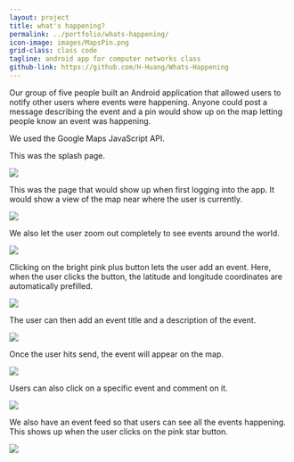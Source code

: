 ```yaml
---
layout: project
title: what's happening?
permalink: ../portfolio/whats-happening/
icon-image: images/MapsPin.png
grid-class: class code
tagline: android app for computer networks class
github-link: https://github.com/H-Huang/Whats-Happening
---
```


Our group of five people built an Android application that allowed users to notify other users where events were happening.
Anyone could post a message describing the event and a pin would show up on the map letting people know an event was happening.

We used the Google Maps JavaScript API.

This was the splash page.

<img class="project-images" src="/assets/images/m117splash.jpg" />

This was the page that would show up when first logging into the app.
It would show a view of the map near where the user is currently.

<img class="project-images" src="/assets/images/m117localview.png" />

We also let the user zoom out completely to see events around the world.

<img class="project-images" src="/assets/images/m117worldview.png" />

Clicking on the bright pink plus button lets the user add an event.
Here, when the user clicks the button, the latitude and longitude coordinates are automatically prefilled.

<img class="project-images" src="/assets/images/m117addevent.png" />

The user can then add an event title and a description of the event.

<img class="project-images" src="/assets/images/m117addevent2.png" />

Once the user hits send, the event will appear on the map.

<img class="project-images" src="/assets/images/m117eventonmap.png" />

Users can also click on a specific event and comment on it.

<img class="project-images" src="/assets/images/m117comment.jpg" />

We also have an event feed so that users can see all the events happening.
This shows up when the user clicks on the pink star button.

<img class="project-images" src="/assets/images/m117eventfeed.png" />
